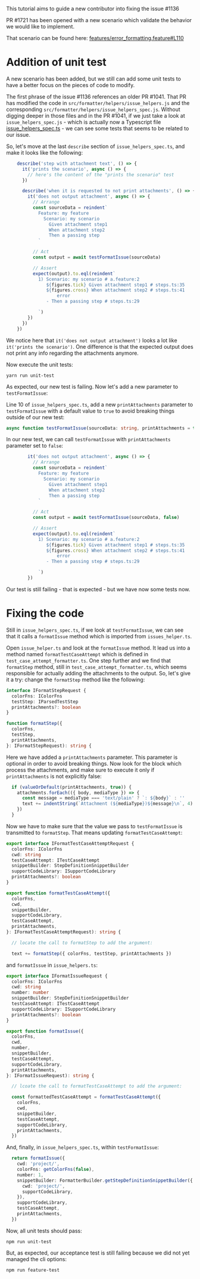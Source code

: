 This tutorial aims to guide a new contributor into fixing the issue #1136

PR #1721 has been opened with a new scenario which validate the behavior we
would like to implement.

That scenario can be found here: [features/error_formatting.feature#L110](features/error_formatting.feature#L110)

# Addition of unit test

A new scenario has been added, but we still can add some unit tests to have a
better focus on the pieces of code to modify.

The first phrase of the issue #1136 references an older PR #1041. That PR has
modified the code in `src/formatter/helpers/issue_helpers.js` and the
corresponding `src/formatter/helpers/issue_helpers_spec.js`. Without digging
deeper in those files and in the PR #1041, if we just take a look at
`issue_helpers_spec.js` - which is actually now a Typescript file
[issue_helpers_spec.ts](src/formatter/helpers/issue_helpers_spec.ts) - we can
see some tests that seems to be related to our issue.

So, let's move at the last `describe` section of `issue_helpers_spec.ts`, and
make it looks like the following:

```typescript
    describe('step with attachment text', () => {
      it('prints the scenario', async () => {
        // here's the content of the "prints the scenario" test
      })

      describe('when it is requested to not print attachments', () => {
        it('does not output attachment', async () => {
          // Arrange
          const sourceData = reindent`
            Feature: my feature
              Scenario: my scenario
                Given attachment step1
                When attachment step2
                Then a passing step
            `

          // Act
          const output = await testFormatIssue(sourceData)

          // Assert
          expect(output).to.eql(reindent`
            1) Scenario: my scenario # a.feature:2
               ${figures.tick} Given attachment step1 # steps.ts:35
               ${figures.cross} When attachment step2 # steps.ts:41
                   error
               - Then a passing step # steps.ts:29

            `)
        })
      })
    })
```

We notice here that `it('does not output attachment')` looks a lot like
`it('prints the scenario')`. One difference is that the expected output does not
print any info regarding the attachments anymore.

Now execute the unit tests:

    yarn run unit-test

As expected, our new test is failing. Now let's add a new parameter to
`testFormatIssue`:

Line 10 of `issue_helpers_spec.ts`, add a new `printAttachments` parameter to
`testFormatIssue` with a default value to `true` to avoid breaking things
outside of our new test:

```typescript
async function testFormatIssue(sourceData: string, printAttachments = true): Promise<string> {
```

In our new test, we can call `testFormatIssue` with `printAttachments` parameter
set to `false`:

```typescript
        it('does not output attachment', async () => {
          // Arrange
          const sourceData = reindent`
            Feature: my feature
              Scenario: my scenario
                Given attachment step1
                When attachment step2
                Then a passing step
            `

          // Act
          const output = await testFormatIssue(sourceData, false)

          // Assert
          expect(output).to.eql(reindent`
            1) Scenario: my scenario # a.feature:2
               ${figures.tick} Given attachment step1 # steps.ts:35
               ${figures.cross} When attachment step2 # steps.ts:41
                   error
               - Then a passing step # steps.ts:29

            `)
        })
```

Our test is still failing - that is expected - but we have now some tests now.

# Fixing the code

Still in `issue_helpers_spec.ts`, if we look at `testFormatIssue`, we can see
that it calls a `formatIssue` method which is imported from `issues_helper.ts`.

Open `issue_helper.ts` and look at the `formatIssue` method. It lead us into
a method named `formatTestCaseAttempt` which is defined in
`test_case_attempt_formatter.ts`. One step further and we find that `formatStep`
method, still in `test_case_attempt_formatter.ts`, which seems responsible for
actually adding the attachments to the output. So, let's give it a try: change
the `formatStep` method like the following:

```typescript
interface IFormatStepRequest {
  colorFns: IColorFns
  testStep: IParsedTestStep
  printAttachments?: boolean
}

function formatStep({
  colorFns,
  testStep,
  printAttachments,
}: IFormatStepRequest): string {
```

Here we have added a `printAttachments` parameter. This parameter is optional
in order to avoid breaking things. Now look for the block which process the
attachments, and make sure to execute it only if `printAttachments` is not
explicitly false:

```typescript
  if (valueOrDefault(printAttachments, true)) {
    attachments.forEach(({ body, mediaType }) => {
      const message = mediaType === 'text/plain' ? `: ${body}` : ''
      text += indentString(`Attachment (${mediaType})${message}\n`, 4)
    })
  }
```

Now we have to make sure that the value we pass to `testFormatIssue` is
transmitted to `formatStep`. That means updating `formatTestCaseAttempt`:
```typescript
export interface IFormatTestCaseAttemptRequest {
  colorFns: IColorFns
  cwd: string
  testCaseAttempt: ITestCaseAttempt
  snippetBuilder: StepDefinitionSnippetBuilder
  supportCodeLibrary: ISupportCodeLibrary
  printAttachments?: boolean
}

export function formatTestCaseAttempt({
  colorFns,
  cwd,
  snippetBuilder,
  supportCodeLibrary,
  testCaseAttempt,
  printAttachments,
}: IFormatTestCaseAttemptRequest): string {

  // locate the call to formatStep to add the argument:

  text += formatStep({ colorFns, testStep, printAttachments })
```

and `formatIssue` in `issue_helpers.ts`:

```typescript
export interface IFormatIssueRequest {
  colorFns: IColorFns
  cwd: string
  number: number
  snippetBuilder: StepDefinitionSnippetBuilder
  testCaseAttempt: ITestCaseAttempt
  supportCodeLibrary: ISupportCodeLibrary
  printAttachments?: boolean
}

export function formatIssue({
  colorFns,
  cwd,
  number,
  snippetBuilder,
  testCaseAttempt,
  supportCodeLibrary,
  printAttachments,
}: IFormatIssueRequest): string {

  // lcoate the call to formatTestCaseAttempt to add the argument:

  const formattedTestCaseAttempt = formatTestCaseAttempt({
    colorFns,
    cwd,
    snippetBuilder,
    testCaseAttempt,
    supportCodeLibrary,
    printAttachments,
  })

```

And, finally, in `issue_helpers_spec.ts`, within `testFormatIssue`:
```typescript
  return formatIssue({
    cwd: 'project/',
    colorFns: getColorFns(false),
    number: 1,
    snippetBuilder: FormatterBuilder.getStepDefinitionSnippetBuilder({
      cwd: 'project/',
      supportCodeLibrary,
    }),
    supportCodeLibrary,
    testCaseAttempt,
    printAttachments,
  })
```

Now, all unit tests should pass:

    npm run unit-test

But, as expected, our acceptance test is still failing because we did not yet
managed the cli options:

    npm run feature-test

